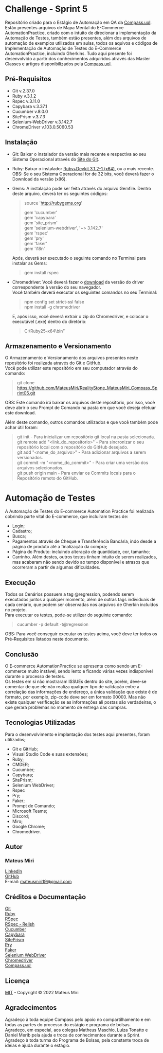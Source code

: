 # Challenge - Sprint 5
Repositório criado para o Estágio de Automação em QA da [Compass.uol](https://compass.uol/).  
Estão presentes arquivos de Mapa Mental do E-Commerce AutomationPractice, criado com o intuito de direcionar a implementação da Automação de Testes, também estão presentes, além dos arquivos de automação de exemplos utilizados em aulas, todos os aquivos e códigos de Implementação de Automação de Testes do E-Commerce AutomationPractice, incluindo Gherkins.
Tudo aqui presente foi desenvolvido a partir dos conhecimentos adquiridos através das Master Classes e artigos disponibilizados pela [Compass.uol](https://compass.uol/).  

## Pré-Requisitos
* Git v.2.37.0
* Ruby v.3.1.2
* Rspec v.3.11.0
* Capybara v.3.37.1
* Cucumber v.8.0.0
* SitePrism v.3.7.3
* Selenium-WebDriver v.3.142.7
* ChromeDriver v.103.0.5060.53

## Instalação
* Git: Baixar o instalador da versão mais recente e respectiva ao seu Sistema Operacional através do [Site do Git](https://git-scm.com/download).
* Ruby: Baixar o instalador [Ruby+Devkit 3.1.2-1 (x64)](https://rubyinstaller.org/downloads/), ou a mais recente.  
  OBS: Se o seu Sistema Operacional for de 32 bits, você deverá fazer o Download da versão (x86).
* Gems: A instalação pode ser feita através do arquivo Gemfile.
  Dentro deste arquivo, deverá ter os seguintes códigos:
  > source 'http://rubygems.org'  
  >   
  > gem 'cucumber'  
  > gem 'capybara'  
  > gem 'site_prism'  
  > gem 'selenium-webdriver', '~> 3.142.7'  
  > gem 'rspec'  
  > gem 'pry'  
  > gem 'faker'  
  > gem 'i18n'  

  Após, deverá ser executado o seguinte comando no Terminal para instalar as Gems:
  > gem install rspec  

* Chromedriver: Você deverá fazer o [download](https://chromedriver.chromium.org/downloads) da versão do driver correspondente à versão do seu navegador.  
  Você também deverá executar os seguintes comandos no seu Terminal:  
  > npm config set strict-ssl false  
  > npm install -g chromedriver  

  E, após isso, você deverá extrair o zip do Chromedriver, e colocar o executável (.exe) dentro do diretório:
  > C:\Ruby25-x64\bin”

## Armazenamento e Versionamento
O Armazenamento e Versionamento dos arquivos presentes neste repositório foi realizada através do Git e GitHub.  
Você pode utilizar este repositório em seu computador através do comando:
> git clone https://github.com/MateusMiri/RealityStone_MateusMiri_Compass_Sprint05.git  

OBS: Este comando irá baixar os arquivos deste repositório, por isso, você deve abrir o seu Prompt de Comando na pasta em que você deseja efetuar este download.  

Além deste comando, outros comandos utilizados e que você também pode achar útil foram:
> git init - Para inicializar um repositório git local na pasta selecionada.  
> git remote add "<link_do_repositorio>" - Para sincronizar o seu repositório local com o repositório do GitHub desejado.  
> git add "<nome_do_arquivo>" - Para adicionar arquivos a serem versionados.  
> git commit -m "<nome_do_commit>" - Para criar uma versão dos arquivos selecionados.  
> git push origin main - Para enviar os Commits locais para o Repositório remoto do GitHub.  

# Automação de Testes
A Automação de Testes do E-commerce Automation Practice foi realizada cobrindo parte vital do E-commerce, que incluíram testes de:
* Login;  
* Cadastro;  
* Busca;  
* Pagamentos através de Cheque e Transferência Bancária, indo desde a página de produto até a finalização da compra;  
* Página do Produto: incluindo alteração de quantidade, cor, tamanho;
* Carrinho.
Além destes, outros testes tinham intuito de serem realizados, mas acabaram não sendo devido ao tempo disponível e atrasos que ocorreram a partir de algumas dificuldades.

## Execução
Todos os Cenários possuem a tag @regression, podendo serem executados juntos a qualquer momento, além de outras tags individuais de cada cenário, que podem ser observadas nos arquivos de Gherkin incluídos no projeto.  
Para executar os testes, pode-se utilizar do seguinte comando:  
> cucumber -p default -t@regression  

OBS: Para você conseguir executar os testes acima, você deve ter todos os Pré-Requisitos listados neste documento.  

## Conclusão
O E-commerce AutomationPractice se apresenta como sendo um E-commerce muito instável, sendo lento e ficando várias vezes indisponível durante o processo de testes.  
Os testes em si não mostraram ISSUEs dentro do site, porém, deve-se comentar de que ele não realiza qualquer tipo de validação entre a correlação das informações de endereço, a única validação que existe é de formato, por exemplo, zip-code deve ser em formato 00000. Mas não existe qualquer verificação se as informações ali postas são verdadeiras, o que gerará problemas no momento de entrega das compras.  


## Tecnologias Utilizadas
Para o desenvolvimento e implantação dos testes aqui presentes, foram utilizados;
* Git e GitHub;
* Visual Studio Code e suas extensões;
* Ruby;
* CMDER;
* Cucumber;
* Capybara;
* SitePrism;
* Selenium WebDriver;
* Rspec
* Pry;
* Faker;
* Prompt de Comando;
* Microsoft Teams;  
* Discord;  
* Miro;  
* Google Chrome;  
* Chromedriver.

## Autor
### Mateus Miri
[LinkedIn](https://www.linkedin.com/in/mateus-miri-0a3a81232/)  
[GitHub](https://github.com/MateusMiri)  
E-mail: mateusmiri19@gmail.com  
  
## Créditos e Documentação
[Git](https://git-scm.com/doc)  
[Ruby](https://www.ruby-lang.org/pt/documentation/)  
[RSpec](https://rspec.info/documentation/)  
[RSpec - Relish](https://relishapp.com/rspec/docs/)  
[Cucumber](https://github.com/cucumber/cucumber-ruby)  
[Capybara](https://github.com/teamcapybara/capybara)  
[SitePrism](https://github.com/site-prism/site_prism)  
[Pry](https://github.com/pry/pry)  
[Faker](https://github.com/faker-ruby/faker)  
[Selenium WebDriver](https://github.com/SeleniumHQ/selenium)  
[Chromedriver](https://chromedriver.chromium.org/downloads)  
[Compass.uol](https://compass.uol/)  

## Licença
[MIT](https://choosealicense.com/licenses/mit/) - Copyright © 2022 Mateus Miri  

## Agradecimentos
Agradeço à toda equipe Compass pelo apoio no compartilhamento e em todas as partes do processo do estágio e programa de bolsas.  
Agradeço, em especial, aos colegas Matheus Maschio, Luiza Tonatto e Daniel Merib pela ajuda e troca de conhecimentos durante a Sprint.  
Agradeço à toda turma do Programa de Bolsas, pela constante troca de ideias e ajuda durante o estágio.
